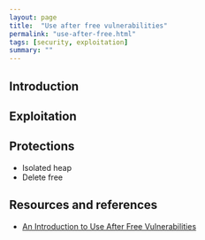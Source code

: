 ```yaml
---
layout: page
title:  "Use after free vulnerabilities"
permalink: "use-after-free.html"
tags: [security, exploitation]
summary: ""
---
```


## Introduction
## Exploitation
## Protections
* Isolated heap
* Delete free


## Resources and references
* [An Introduction to Use After Free Vulnerabilities](https://www.purehacking.com/blog/lloyd-simon/an-introduction-to-use-after-free-vulnerabilities)
